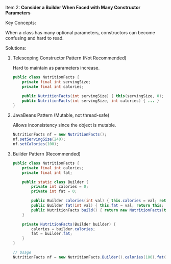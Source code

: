 Item 2: **Consider a Builder When Faced with Many Constructor Parameters**

Key Concepts:

When a class has many optional parameters, constructors can become confusing and hard to read.

Solutions:

1. Telescoping Constructor Pattern (Not Recommended)

    Hard to maintain as parameters increase.

    ```java
    public class NutritionFacts {
        private final int servingSize;
        private final int calories;
    
        public NutritionFacts(int servingSize) { this(servingSize, 0); }
        public NutritionFacts(int servingSize, int calories) { ... }
    }
    ```

1. JavaBeans Pattern (Mutable, not thread-safe)

    Allows inconsistency since the object is mutable.

    ```java
    NutritionFacts nf = new NutritionFacts();
    nf.setServingSize(240);
    nf.setCalories(100);
    ```

1. Builder Pattern (Recommended)

    ```java
    public class NutritionFacts {
        private final int calories;
        private final int fat;

        public static class Builder {
            private int calories = 0;
            private int fat = 0;

            public Builder calories(int val) { this.calories = val; return this; }
            public Builder fat(int val) { this.fat = val; return this; }
            public NutritionFacts build() { return new NutritionFacts(this); }
        }

        private NutritionFacts(Builder builder) {
            calories = builder.calories;
            fat = builder.fat;
        }
    }

    // Usage
    NutritionFacts nf = new NutritionFacts.Builder().calories(100).fat(5).build();
    ```